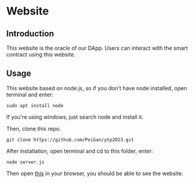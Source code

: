 # Website

## Introduction
This website is the oracle of our DApp. Users can interact with the smart contract using this website.

## Usage
This website based on node.js, so if you don't have node installed, open terminal and enter:

```shell
sudo apt install node
```

If you're using windows, just search node and install it.

Then, clone this repo.

```shell
git clone https://github.com/PeiGan/ytp2023.git
```

After installation, open terminal and cd to this folder, enter:

```shell
node server.js
```

Then open [this](http:\\localhost:5000\index.html) in your browser, you should be able to see the website.